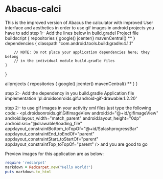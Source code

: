 # Abacus-calci
This is the improved version of Abacus the calculator with improved User interface and aesthetics 
in order to use gif images in android projects you have to add 
step 1:- Add the lines below in build.gradel Project file
buildscript {
    repositories {
        google()
        jcenter()
        mavenCentral() **
    }
    dependencies {
        classpath "com.android.tools.build:gradle:4.1.1"

        // NOTE: Do not place your application dependencies here; they belong
        // in the individual module build.gradle files
    }
}

allprojects {
    repositories {
        google()
        jcenter()
        mavenCentral() **
    }
}

step 2:- Add the dependency in you build.gradle Application file
implementation 'pl.droidsonroids.gif:android-gif-drawable:1.2.20'

step 2:- to use gif images in your activity xml files just type the following code:-
 <pl.droidsonroids.gif.GifImageView
        android:id="@+id/gifImageView"
        android:layout_width="match_parent"
        android:layout_height="0dp"
        android:src="@drawable/loading_file"
        app:layout_constraintBottom_toTopOf="@+id/SplashprogressBar"
        app:layout_constraintEnd_toEndOf="parent"
        app:layout_constraintStart_toStartOf="parent"
        app:layout_constraintTop_toTopOf="parent" />
        and you are good to go

Preview images for this application are as below:

```ruby
require 'redcarpet'
markdown = Redcarpet.new("Hello World!")
puts markdown.to_html
```
